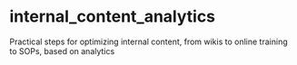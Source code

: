 # internal_content_analytics
Practical steps for optimizing internal content, from wikis to online training to SOPs, based on analytics
